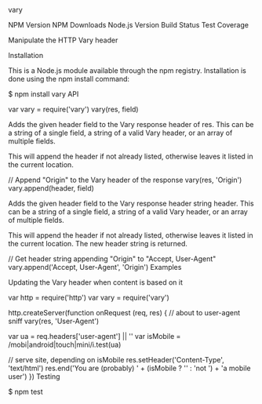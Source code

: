 vary

NPM Version NPM Downloads Node.js Version Build Status Test Coverage

Manipulate the HTTP Vary header

Installation

This is a Node.js module available through the npm registry. Installation is done using the npm install command:

$ npm install vary
API

var vary = require('vary')
vary(res, field)

Adds the given header field to the Vary response header of res. This can be a string of a single field, a string of a valid Vary header, or an array of multiple fields.

This will append the header if not already listed, otherwise leaves it listed in the current location.

// Append "Origin" to the Vary header of the response
vary(res, 'Origin')
vary.append(header, field)

Adds the given header field to the Vary response header string header. This can be a string of a single field, a string of a valid Vary header, or an array of multiple fields.

This will append the header if not already listed, otherwise leaves it listed in the current location. The new header string is returned.

// Get header string appending "Origin" to "Accept, User-Agent"
vary.append('Accept, User-Agent', 'Origin')
Examples

Updating the Vary header when content is based on it

var http = require('http')
var vary = require('vary')

http.createServer(function onRequest (req, res) {
  // about to user-agent sniff
  vary(res, 'User-Agent')

  var ua = req.headers['user-agent'] || ''
  var isMobile = /mobi|android|touch|mini/i.test(ua)

  // serve site, depending on isMobile
  res.setHeader('Content-Type', 'text/html')
  res.end('You are (probably) ' + (isMobile ? '' : 'not ') + 'a mobile user')
})
Testing

$ npm test

